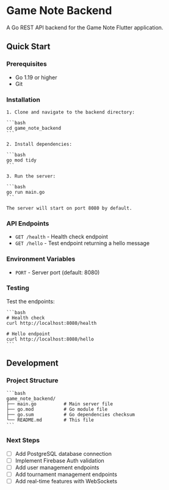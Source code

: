 # Game Note Backend

A Go REST API backend for the Game Note Flutter application.

## Quick Start

### Prerequisites

- Go 1.19 or higher
- Git

### Installation

    1. Clone and navigate to the backend directory:

    ```bash
    cd game_note_backend
    ```

    2. Install dependencies:

    ```bash
    go mod tidy
    ```

    3. Run the server:

    ```bash
    go run main.go
    ```

    The server will start on port 8080 by default.

### API Endpoints

- `GET /health` - Health check endpoint
- `GET /hello` - Test endpoint returning a hello message

### Environment Variables

- `PORT` - Server port (default: 8080)

### Testing

Test the endpoints:

    ```bash
    # Health check
    curl http://localhost:8080/health

    # Hello endpoint
    curl http://localhost:8080/hello
    ```

## Development

### Project Structure

    ```bash
    game_note_backend/
    ├── main.go          # Main server file
    ├── go.mod           # Go module file
    ├── go.sum           # Go dependencies checksum
    └── README.md        # This file
    ```

### Next Steps

- [ ] Add PostgreSQL database connection
- [ ] Implement Firebase Auth validation
- [ ] Add user management endpoints
- [ ] Add tournament management endpoints
- [ ] Add real-time features with WebSockets
